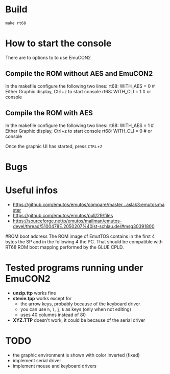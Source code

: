 # Build
```shell
make rt68
```

# How to start the console
There are to options to to use EmuCON2

## Compile the ROM without AES and EmuCON2
In the makefile configure the following two lines:
rt68: WITH_AES = 0		# Either Graphic display, Ctrl+z to start console
rt68: WITH_CLI = 1		# or console

## Compile the ROM with AES
In the makefile configure the following two lines:
rt68: WITH_AES = 1		# Either Graphic display, Ctrl+z to start console
rt68: WITH_CLI = 0		# or console

Once the graphic UI has started, press `CTRL`+`Z`


# Bugs

# Useful infos
* https://github.com/emutos/emutos/compare/master...aslak3:emutos:master
* https://github.com/emutos/emutos/pull/29/files
* https://sourceforge.net/p/emutos/mailman/emutos-devel/thread/5100478E.2050207%40ist-schlau.de/#msg30391800

#ROM boot address
The ROM image of EmutTOS contains in the first 4 bytes the SP and in the following 4 the PC.
That should be compatible with RT68 ROM boot mapping performed by the GLUE CPLD.


# Tested programs running under EmuCON2
* **unzip.ttp** works fine
* **stevie.tpp** works except for 
    * the arrow keys, probably because of the keyboard driver
    * you can use `h`, `l`, `j`, `k` as keys (only when not editing)
    * uses 40 columns instead of 80
* **XYZ.TTP** doesn't work, it could be because of the serial driver


# TODO
* the graphic environment is shown with color inverted (fixed)
* implement serial driver
* implement mouse and keyboard drivers